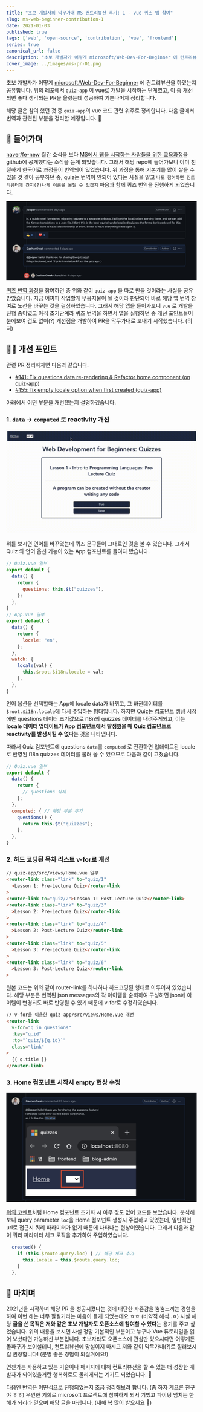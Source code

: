```yaml
---
title: "초보 개발자의 막무가내 MS 컨트리뷰션 후기: 1 - vue 퀴즈 앱 참여"
slug: ms-web-beginner-contribution-1
date: 2021-01-03
published: true
tags: ['web', 'open-source', 'contribution', 'vue', 'frontend']
series: true
canonical_url: false
description: "초보 개발자가 어떻게 microsoft/Web-Dev-For-Beginner 에 컨트리뷰션을 하였는지 공유합니다. vue로 구성된 quiz-app 컨트리뷰팅 위주로 구성하였습니다."
cover_image: ../images/ms-pr-01.png
---
```


초보 개발자가 어떻게 [microsoft/Web-Dev-For-Beginner](https://github.com/microsoft/Web-Dev-For-Beginners) 에 컨트리뷰션을 하였는지 공유합니다.
위의 레포에서 `quiz-app` 이 vue로 개발을 시작하는 단계였고, 이 중 개선되면 좋다 생각되는
PR을 올렸는데 성공하여 기쁜나머지 정리합니다.

해당 글은 참여 했던 것 중 `quiz-app`의 vue 코드 관련 위주로 정리합니다. 다음 글에서
번역과 관련된 부분을 정리할 예정입니다. 🥳

## 📝 들어가며

[naver/fe-new](https://github.com/naver/fe-news) 월간 소식을 보다
[MS에서 웹을 시작하는 사람들을 위한 교육과정](https://github.com/microsoft/Web-Dev-For-Beginners)을 github에
공개했다는 소식을 듣게 되었습니다. 그래서 해당 repo에 들어가보니 이미 친절하게 한국어로 과정들이 번역되어 있었습니다.
위 과정을 통해 기본기를 많이 쌓을 수 있을 것 같아 공부하던 중, quiz는 번역이 안되어 있다는 사실을 알고
`나도 참여하면 컨트리뷰터에 간지(?)나게 이름을 올릴 수 있겠지` 마음과 함께 퀴즈 번역을 진행하게 되었습니다.

![너의 PR은 나중에 마이그레이션 해야될꺼야를 알려주시는 부분](../images/ms-pr-102.png)

[퀴즈 번역 과정](https://github.com/microsoft/Web-Dev-For-Beginners/pull/102)을 참여하던 중 위와 같이 `quiz-app` 을
따로 만들 것이라는 사실을 공유 받았습니다. 지금 어짜피 작업할게 무용지물이 될 것이라 판단되어
바로 해당 앱 번역 참여로 노선을 바꾸는 것을 결심하였습니다.
그래서 해당 앱을 들어가보니 `vue` 로 개발을 진행 중이였고 아직 초기단계라 퀴즈 번역을 하면서 앱을 실행하던 중
개선 포인트들이 눈에보여 겁도 없이(?) 개선점을 개발하여 PR을 막무가내로 보내기 시작했습니다. (히히)

## 👨‍💻 개선 포인트

관련 PR 정리하자면 다음과 같습니다.

- [#141: Fix questions data re-rendering & Refactor home component (on quiz-app)](https://github.com/microsoft/Web-Dev-For-Beginners/pull/141)
- [#155: fix empty locale option when first created (quiz-app)](https://github.com/microsoft/Web-Dev-For-Beginners/pull/155)

아래에서 어떤 부분을 개선했는지 설명하겠습니다.

### 1. `data` -> `computed` 로 reactivity 개선

![언어 속성을 바꾸는데 바뀌지 않는 문항 언어 gif](../images/ms-pr-quiz-option-error.gif)

위를 보시면 언어를 바꾸었는데 퀴즈 문구들이 그대로인 것을 볼 수 있습니다.
그래서 Quiz 와 언어 옵션 기능이 있는 App 컴포넌트를 들여다 봤습니다.

```js
// Quiz.vue 일부
export default {
  data() {
    return {
      questions: this.$t("quizzes"),
    };
  },
}
// App.vue 일부
export default {
  data() {
    return {
      locale: "en",
    };
  },
  watch: {
    locale(val) {
      this.$root.$i18n.locale = val;
    },
  },
}
```

언어 옵션을 선택할때는 App에 locale data가 바뀌고,
그 바뀐데이터를 `$root.$i18n.locale`에 다시 주입하는 형태입니다.
하지만 Quiz는 컴포넌트 생성 시점에만 questions 데이터 초기값으로 i18n의 quizzes 데이터를 내려주게되고,
이는 **locale 데이터 업데이트가 App 컴포넌트에서 발생했을 때 Quiz 컴포넌트로
reactivity를 발생시킬 수 없다**는 것을 나타냅니다.

따라서 Quiz 컴포넌트에 questions `data`를 `computed` 로 전환하면
업데이트된 locale로 반영된 i18n quizzes 데이터를 불러 올 수 있으므로 다음과 같이 고쳤습니다.

```js
// Quiz.vue 일부
export default {
  data() {
    return {
      // questions 삭제
    };
  },
  computed: { // 해당 부분 추가
    questions() {
      return this.$t("quizzes");
    },
  },
}
```

### 2. 하드 코딩된 목차 리스트 v-for로 개선

```html
// quiz-app/src/views/Home.vue 일부
<router-link class="link" to="quiz/1"
  >Lesson 1: Pre-Lecture Quiz</router-link
>
<router-link to="quiz/2">Lesson 1: Post-Lecture Quiz</router-link>
<router-link class="link" to="quiz/3"
  >Lesson 2: Pre-Lecture Quiz</router-link
>
<router-link class="link" to="quiz/4"
  >Lesson 2: Post-Lecture Quiz</router-link
>
<router-link class="link" to="quiz/5"
  >Lesson 3: Pre-Lecture Quiz</router-link
>
<router-link class="link" to="quiz/6"
  >Lesson 3: Post-Lecture Quiz</router-link
>
```

원본 코드는 위와 같이 router-link를 하나하나 하드코딩된 형태로 이루어져 있었습니다.
해당 부분은 번역된 json messages의 각 아이템을 순회하여 구성하면
json에 아이템이 변경되도 바로 반영될 수 있기 때문에 v-for로 수정하였습니다.

```html
// v-for을 이용한 quiz-app/src/views/Home.vue 개선
<router-link
  v-for="q in questions"
  :key="q.id"
  :to="`quiz/${q.id}`"
  class="link"
>
  {{ q.title }}
</router-link>
```

### 3. Home 컴포넌트 시작시 empty 현상 수정

![select option영역이 비워지는 문제점 이미지](../images/ms-pr-140-comment.png)

[위의 코멘트](https://github.com/microsoft/Web-Dev-For-Beginners/pull/140#issuecomment-753474895)처럼
Home 컴포넌트 초기화 시 아무 값도 없어 코드를 보았습니다.
분석해보니 query parameter `loc`을 Home 컴포넌트 생성시 주입하고 있었는데,
일반적인 url로 접근시 쿼리 파라미터가 없기 때문에 나타나는 현상이였습니다.
그래서 다음과 같이 쿼리 파라미터 체크 로직을 추가하여 주입하였습니다.

```js
  created() {
    if (this.$route.query.loc) { // 해당 체크 추가
      this.locale = this.$route.query.loc;
    }
  },
```

## 🧐 마치며

2021년을 시작하며 해당 PR 을 성공시켰다는 것에 대단한 자존감을 뿜뿜느끼는 경험을 하여
이번 해는 너무 잘될거라는 마음이 들게 되었는데요 ㅎㅎ (비약적 해석..ㅎ)
사실 해당 **글을 쓴 목적은 저와 같은 초보 개발자도 오픈소스에 참여할 수 있다**는 용기를 주고 싶었습니다.
위의 내용을 보시면 사실 정말 기본적인 부분이고 누구나 Vue 튜토리얼을 읽어 보셨다면 가능하신 부분입니다.
초보자라도 오픈소스에 관심만 있으시다면 어떻게든 돌파구가 보이실테니,
컨트리뷰션에 망설이지 마시고 저와 같이 막무가내(?)로 질러보시길 권장합니다! (분명 좋은 경험이 되실거에요!)

언젠가는 사용하고 있는 기술이나 패키지에 대해 컨트리뷰션을 할 수 있는 
더 성장한 개발자가 되어있을거란 행복회로도 돌리게되는 계기도 되었습니다. 🤪

다음엔 번역은 어떤식으로 진행되었는지 조금 정리해보려 합니다. (좀 하자 게으른 친구야 ㅎㅎ)
우연한 기회로 microsoft 프로젝트에 참여하게 되서 기뻤고 파이팅 넘치는 한해가 되리라 믿으며 해당 글을 마칩니다.
(새해 복 많이 받으세요 🥳)
